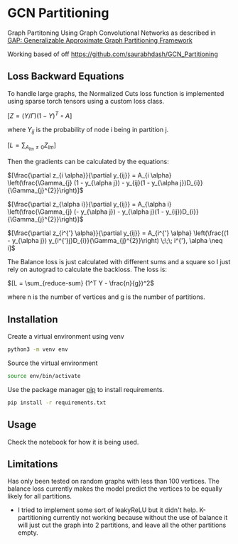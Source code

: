 # GCN Partitioning
Graph Partitoning Using Graph Convolutional Networks as described in [GAP: Generalizable Approximate Graph Partitioning Framework](https://arxiv.org/abs/1903.00614) 

Working based of off https://github.com/saurabhdash/GCN_Partitioning

## Loss Backward Equations
To handle large graphs, the Normalized Cuts loss function is implemented using sparse torch tensors using a custom loss class.

$[Z = (Y / \Gamma)(1 - Y)^{T} \circ A ]$

where $Y_{ij}$ is the probability of node i being in partition j.

$[L = \sum_{A_{lm} \neq 0} Z_{lm} ]$

Then the gradients can be calculated by the equations: 

$[\frac{\partial z_{i \alpha}}{\partial y_{ij}} = A_{i \alpha} \left(\frac{\Gamma_{j} (1 - y_{\alpha j}) - y_{ij}(1 - y_{\alpha j})D_{i}}{\Gamma_{j}^{2}}\right)]$

$[\frac{\partial z_{\alpha i}}{\partial y_{ij}} = A_{\alpha i} \left(\frac{\Gamma_{j} (- y_{\alpha j}) - y_{\alpha j}(1 - y_{ij})D_{i}}{\Gamma_{j}^{2}}\right)]$

$[\frac{\partial z_{i^{'} \alpha}}{\partial y_{ij}} = A_{i^{'} \alpha} \left(\frac{(1 - y_{\alpha j}) y_{i^{'}j}D_{i}}{\Gamma_{j}^{2}}\right) \;\;\; i^{'}, \alpha \neq i]$


The Balance loss is just calculated with different sums and a square so I just rely on autograd to calculate the backloss.
The loss is:

$[L = \sum_{reduce-sum} (1^T Y - \frac{n}{g})^2$

where n is the number of vertices and g is the number of partitions.


## Installation
Create a virtual environment using venv

```bash
python3 -m venv env
```

Source the virtual environment

```bash
source env/bin/activate
```

Use the package manager [pip](https://pip.pypa.io/en/stable/) to install requirements.

```bash
pip install -r requirements.txt
```

## Usage
Check the notebook for how it is being used.

## Limitations
Has only been tested on random graphs with less than 100 vertices.
The balance loss currently makes the model predict the vertices to be equally likely for all partitions.
 - I tried to implement some sort of leakyReLU but it didn't help.
K-partitioning currently not working because without the use of balance it will just cut the graph into 2 partitions, and leave all the other partitions empty.